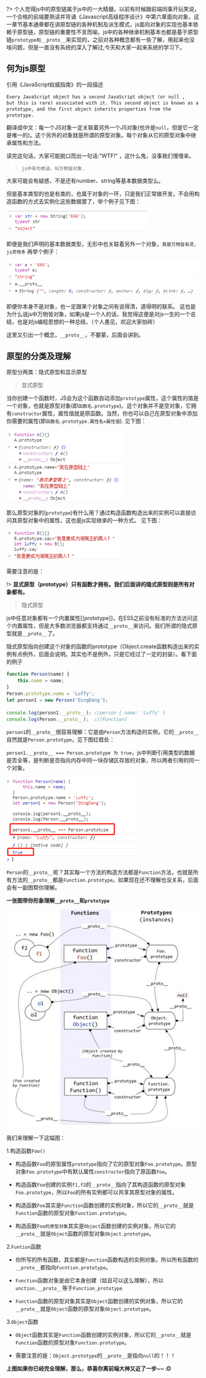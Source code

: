 ?> 个人觉得js中的原型链属于js中的一大精髓，以前有时候跟前端同事开玩笑说，一个合格的前端要熟读并背诵《Javascript高级程序设计》中第六章面向对象，这一章节基本通章都在讲原型链的各种机制及派生模式，js面向对象的实现也基本依赖于原型链，原型链的重要性不言而喻。js中的各种继承机制基本也都是基于原型链`prototype和__proto__`来实现的，之前对各种概念都有一些了解，用起来也没啥问题，但是一直没有系统的深入了解过,今天和大家一起来系统的学习下。

## 何为js原型

引用《JavaScript权威指南》的一段描述

```
Every JavaScript object has a second JavaScript object (or null ,
but this is rare) associated with it. This second object is known as a prototype, and the first object inherits properties from the prototype.

```

翻译成中文：每一个JS对象一定关联着另外一个JS对象(也许是`null`，但是它一定是唯一的)。这个另外的对象就是所谓的原型对象。每个对象从它的原型对象中继承属性和方法。

读完这句话，大家可能脱口而出一句话:"WTF!" ，这什么鬼，没事我们慢慢来。

> `js中有句老话，叫万物皆对象.`

大家可能会有疑惑，不是还有number、string等基本数据类型么。

但是基本类型的也是有类的，也属于对象的一环，只是我们正常做开发，不会用构造函数的方式去实例化这些数据罢了，举个例子见下图：

![exam](../../media/img/3.png)

即便是我们声明的基本数据类型，无形中也关联着另外一个对象，`真是万物皆有灵，js灵特多`
再举个例子：

![exam](../../media/img/4.png)

即便你本身不是对象，也一定跟某个对象之间有说得清，道得明的联系。 这也是为什么说js中万物皆对象，如果js是一个人的话，我觉得这便是对js一生的一个总结，也是对js编程思想的一种总结。（个人愚见，欢迎大家拍砖）

这里又引出一个概念，`__proto__`，不要蒙，后面会讲到。

## 原型的分类及理解

原型分两类：隐式原型和显示原型

> 显式原型

当你创建一个函数时，JS会为这个函数自动添加`prototype`属性，这个属性的值是一个对象，也就是原型对象(即`函数名.prototype`)。这个对象并不是空对象，它拥有`constructor`属性，属性值就是原函数。当然，你也可以自己在原型对象中添加你需要的属性(即`函数名.prototype.属性名=属性值`). 见下图：

![exam](../../media/img/5.png)

那么原型对象的(`prototype`)有什么用？通过构造函数构造出来的实例可以直接访问其原型对象中的属性，这也是js实现继承的一种方式。
见下图：

![exam](../../media/img/6.png)

需要注意的是：

!> **显式原型（prototype）只有函数才拥有。我们后面讲的隐式原型则是所有对象都有。**


> 隐式原型

js中任意对象都有一个内置属性[[prototype]]，在ES5之前没有标准的方法访问这个内置属性，但是大多数浏览器都支持通过`__proto__`来访问。我们所谓的隐式原型就是`__proto__`了。

隐式原型指向创建这个对象的函数的prototype（Object.create函数构造出来的实例有点例外，后面会说明。其实也不是例外，只是它经过了一定的封装）。看下面的例子

```javascript
function Person(name) {
    this.name = name;
}
Person.prototype.name = 'Luffy';
let person1 = new Person('DingDang');

console.log(person1.__proto__); //person { name: 'Luffy' }
console.log(Person.__proto__);  //[Function]

```

`person1`的`__proto__`很容易理解：它是由`Person`方法构造的实例，它的`__proto__`自然就是`Person.prototype`，见下图红框处：

`person1.__proto__ === Person.prototype 为 true`，js中判断引用类型的数据是否全等，是判断是否指向内存中同一块存储区存放的对象，所以两者引用的同一个对象。

![exam](../../media/img/7.png)


`Person`的`__proto__`呢？其实每一个方法的构造方法都是`Function`方法，也就是所有方法的`__proto__`都是`Function.prototype`。如果现在还不理解也没关系，后面会有一副图帮你理解。


**一张图带你形象理解`__proto__`和`prototype`**

![exam](../../media/img/8.jpg)

我们来理解一下这幅图：

1.构造函数`Foo()`

- 构造函数`Foo`的原型属性`prototype`指向了它的原型对象`Foo.prototype`。原型对象`Foo.prototype`中有默认属性`constructor`指向了原函数`Foo`。

- 构造函数`Foo`创建的实例`f1,f2`的`__proto__`指向了其构造函数的原型对象`Foo.prototype`，所以`Foo`的所有实例都可以共享其原型对象的属性。

- 构造函数`Foo`其实是`Function`函数创建的实例对象，所以它的`__proto__`就是`Function`函数的原型对象`Function.prototype`。

- 构造函数`Foo的原型对象`其实是`Object`函数创建的实例对象，所以它的`__proto__`就是`Object`函数的原型对象`Object.prototype`。


2.`Funtion`函数

- 你所写的所有函数，其实都是`Function`函数构造的实例对象。所以所有函数的`__proto__`都指向`Fucntion.prototype`。

- `Function`函数对象是由它本身创建（姑且可以这么理解），所以`unction.__proto__`等于`Function_prototype`

- `Function`函数的原型对象其实是`Object`函数创建的实例对象，所以它的`__proto__`就是`Object`函数的原型对象`Object.prototype`。


3.`Object`函数

- `Object`函数其实是`Function`函数创建的实例对象，所以它的`__proto__`就是`Function`函数的原型对象`Function.prototype`。

- 需要注意的是：`Object.prototype`的`__proto__`是指向`null`的！！！


**上图如果你已经完全理解，那么，恭喜你离前端大神又近了一步~~ :D**